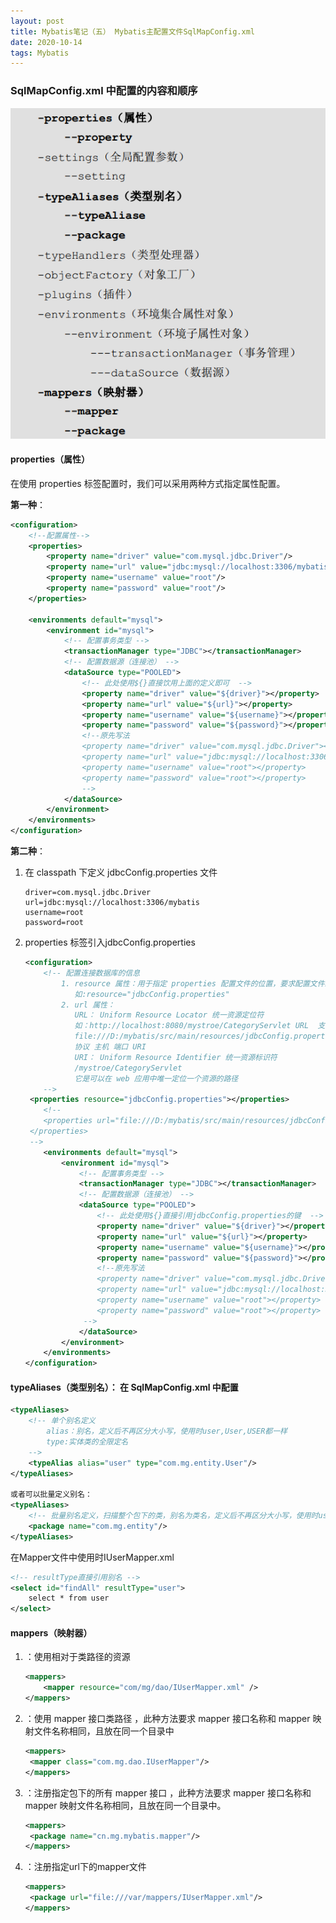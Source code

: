 ```yaml
---
layout: post
title: Mybatis笔记（五） Mybatis主配置文件SqlMapConfig.xml
date: 2020-10-14
tags: Mybatis
---
```


### SqlMapConfig.xml 中配置的内容和顺序 

![4](\images\posts\mybatis\4.jpg)

#### properties（属性）

在使用 properties 标签配置时，我们可以采用两种方式指定属性配置。 

**第一种**：

```xml
<configuration>
    <!--配置属性-->
    <properties>
        <property name="driver" value="com.mysql.jdbc.Driver"/>
        <property name="url" value="jdbc:mysql://localhost:3306/mybatis"/>
        <property name="username" value="root"/>
        <property name="password" value="root"/>
    </properties>
    
    <environments default="mysql">
        <environment id="mysql">
            <!-- 配置事务类型 -->
            <transactionManager type="JDBC"></transactionManager>
            <!-- 配置数据源（连接池） -->
            <dataSource type="POOLED">
                <!-- 此处使用${}直接饮用上面的定义即可  -->
                <property name="driver" value="${driver}"></property>
                <property name="url" value="${url}"></property>
                <property name="username" value="${username}"></property>
                <property name="password" value="${password}"></property>
                <!--原先写法
                <property name="driver" value="com.mysql.jdbc.Driver"></property>
                <property name="url" value="jdbc:mysql://localhost:3306/mybatis"></property>
                <property name="username" value="root"></property>
                <property name="password" value="root"></property>
				-->
            </dataSource>
        </environment>
    </environments>
</configuration>
```

**第二种**：

1. 在 classpath 下定义 jdbcConfig.properties 文件 

   ```properties
   driver=com.mysql.jdbc.Driver
   url=jdbc:mysql://localhost:3306/mybatis
   username=root
   password=root
   ```

2. properties 标签引入jdbcConfig.properties

   ```xml
   <configuration>
       <!-- 配置连接数据库的信息
           1. resource 属性：用于指定 properties 配置文件的位置，要求配置文件必须在类路径下
              如:resource="jdbcConfig.properties"
           2. url 属性：
              URL： Uniform Resource Locator 统一资源定位符
              如：http://localhost:8080/mystroe/CategoryServlet URL  支持http协议
   		      file:///D:/mybatis/src/main/resources/jdbcConfig.properties  也支持file协议
              协议 主机 端口 URI
              URI： Uniform Resource Identifier 统一资源标识符
              /mystroe/CategoryServlet
              它是可以在 web 应用中唯一定位一个资源的路径
       -->
   	<properties resource="jdbcConfig.properties"></properties>
       <!--
       <properties url="file:///D:/mybatis/src/main/resources/jdbcConfig.properties">
   	</properties>
   	-->
       <environments default="mysql">
           <environment id="mysql">
               <!-- 配置事务类型 -->
               <transactionManager type="JDBC"></transactionManager>
               <!-- 配置数据源（连接池） -->
               <dataSource type="POOLED">
                   <!-- 此处使用${}直接引用jdbcConfig.properties的键  -->
                   <property name="driver" value="${driver}"></property>
                   <property name="url" value="${url}"></property>
                   <property name="username" value="${username}"></property>
                   <property name="password" value="${password}"></property>
                   <!--原先写法
                   <property name="driver" value="com.mysql.jdbc.Driver"></property>
                   <property name="url" value="jdbc:mysql://localhost:3306/mybatis"></property>
                   <property name="username" value="root"></property>
                   <property name="password" value="root"></property>
   				-->
               </dataSource>
           </environment>
       </environments>
   </configuration>
   ```

#### typeAliases（类型别名）： 在 SqlMapConfig.xml 中配置

```xml
<typeAliases>
    <!-- 单个别名定义
 		alias：别名，定义后不再区分大小写，使用时user,User,USER都一样
		type:实体类的全限定名
	-->
    <typeAlias alias="user" type="com.mg.entity.User"/>
</typeAliases>

或者可以批量定义别名：
<typeAliases>
    <!-- 批量别名定义，扫描整个包下的类，别名为类名，定义后不再区分大小写，使用时user,User,USER都一样 -->
    <package name="com.mg.entity"/>
</typeAliases>
```

在Mapper文件中使用时IUserMapper.xml

```xml
<!-- resultType直接引用别名 -->
<select id="findAll" resultType="user">
	select * from user
</select>
```

#### mappers（映射器） 

1. <mapper resource=""/>：使用相对于类路径的资源	

   ```xml
   <mappers>
       <mapper resource="com/mg/dao/IUserMapper.xml" />
   </mappers>
   ```

2. <mapper class=""/> ：使用 mapper 接口类路径 ，此种方法要求 mapper 接口名称和 mapper 映射文件名称相同，且放在同一个目录中 

   ```xml
   <mappers>
   	<mapper class="com.mg.dao.IUserMapper"/>
   </mappers>
   ```

3. <package name=""/> ：注册指定包下的所有 mapper 接口 ，此种方法要求 mapper 接口名称和 mapper 映射文件名称相同，且放在同一个目录中。 

   ```xml
   <mappers>
   	<package name="cn.mg.mybatis.mapper"/>
   </mappers>
   ```

4. <mapper url=""/>：注册指定url下的mapper文件

   ```xml
   <mappers>
   	<package url="file:///var/mappers/IUserMapper.xml"/>
   </mappers>
   ```

   